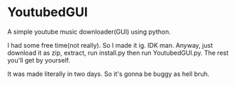 # YoutubedGUI
A simple youtube music downloader(GUI) using python.


I had some free time(not really). So I made it ig. IDK man. Anyway, just download it as zip, extract, run install.py then run YoutubedGUI.py. The rest you'll get by yourself.

It was made literally in two days. So it's gonna be buggy as hell bruh.
